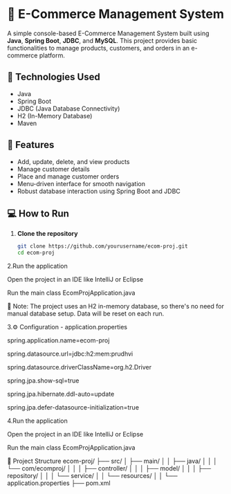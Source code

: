 # 🛒 E-Commerce Management System

A simple console-based E-Commerce Management System built using **Java**, **Spring Boot**, **JDBC**, and **MySQL**. This project provides basic functionalities to manage products, customers, and orders in an e-commerce platform.

## 🔧 Technologies Used
- Java
- Spring Boot
- JDBC (Java Database Connectivity)
-  H2 (In-Memory Database)
- Maven

## 📌 Features
- Add, update, delete, and view products
- Manage customer details
- Place and manage customer orders
- Menu-driven interface for smooth navigation
- Robust database interaction using Spring Boot and JDBC

## 💻 How to Run

1. **Clone the repository**  
   ```bash
   git clone https://github.com/yourusername/ecom-proj.git
   cd ecom-proj
2.Run the application

Open the project in an IDE like IntelliJ or Eclipse

Run the main class EcomProjApplication.java

📝 Note: The project uses an H2 in-memory database, so there's no need for manual database setup. Data will be reset on each run.


3.⚙️ Configuration - application.properties

spring.application.name=ecom-proj


spring.datasource.url=jdbc:h2:mem:prudhvi


spring.datasource.driverClassName=org.h2.Driver


spring.jpa.show-sql=true


spring.jpa.hibernate.ddl-auto=update


spring.jpa.defer-datasource-initialization=true




4.Run the application

Open the project in an IDE like IntelliJ or Eclipse

Run the main class EcomProjApplication.java




📂 Project Structure
ecom-proj/
├── src/
│   ├── main/
│   │   ├── java/
│   │   │   └── com/ecomproj/
│   │   │       ├── controller/
│   │   │       ├── model/
│   │   │       ├── repository/
│   │   │       └── service/
│   │   └── resources/
│   │       └── application.properties
├── pom.xml
